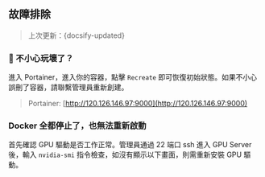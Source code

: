 ## 故障排除
> 上次更新：{docsify-updated} 

### 🤯 不小心玩壞了？

進入 Portainer，進入你的容器，點擊 `Recreate` 即可恢復初始狀態。如果不小心誤刪了容器，請聯繫管理員重新創建。

> Portainer: [http://120.126.146.97:9000](http://120.126.146.97:9000)

### Docker 全都停止了，也無法重新啟動

首先確認 GPU 驅動是否工作正常。管理員通過 22 端口 ssh 進入 GPU Server 後，輸入 `nvidia-smi` 指令檢查，如沒有顯示以下畫面，則需重新安裝 GPU 驅動。
